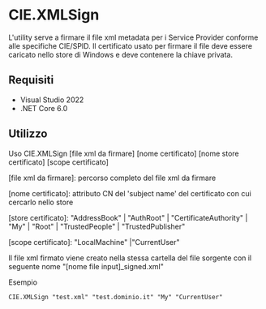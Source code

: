 # CIE.XMLSign
L'utility serve a firmare il file xml metadata per i Service Provider conforme alle specifiche CIE/SPID.
Il certificato usato per firmare il file deve essere caricato nello store di Windows e deve contenere la chiave privata.

## Requisiti
- Visual Studio 2022
- .NET Core 6.0

## Utilizzo
Uso CIE.XMLSign [file xml da firmare] [nome certificato] [nome store certificato] [scope certificato]

[file xml da firmare]: percorso completo del file xml da firmare

[nome certificato]: attributo CN del 'subject name' del certificato con cui cercarlo nello store

[store certificato]: "AddressBook" | "AuthRoot" | "CertificateAuthority" | "My" | "Root" | "TrustedPeople" | "TrustedPublisher"

[scope certificato]: "LocalMachine" |"CurrentUser"

Il file xml firmato viene creato nella stessa cartella del file sorgente con il seguente nome "[nome file input]_signed.xml"


Esempio

`CIE.XMLSign "test.xml" "test.dominio.it" "My" "CurrentUser"`
